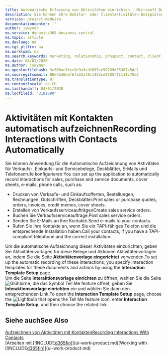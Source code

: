 ```yaml
---
title: Automatische Erfassung von Aktivitäten einrichten | Microsoft Docs
description: Sie können Ihre Debitor- oder Clientaktivitäten beispielsweise Verkaufs-, Einkaufs- und Servicebelege oder Telefongespräche automatisch speichern.
services: project-madeira
documentationcenter: ''
author: jswymer
ms.service: dynamics365-business-central
ms.topic: article
ms.devlang: na
ms.tgt_pltfrm: na
ms.workload: na
ms.search.keywords: marketing, relationship, prospect, contact, client, customer
ms.date: 04/01/2020
ms.author: jswymer
ms.openlocfilehash: 3c860ac8fec0e9a3cdf697ee59789d55387e5dc1
ms.sourcegitcommit: 88e4b30eaf6fa32af0c1452ce2f85ff1111c75e2
ms.translationtype: HT
ms.contentlocale: de-CH
ms.lasthandoff: 04/01/2020
ms.locfileid: "3181690"
---
```

# <a name="recording-interactions-with-contacts-automatically"></a><span data-ttu-id="58c63-103">Aktivitäten mit Kontakten automatisch aufzeichnen</span><span class="sxs-lookup"><span data-stu-id="58c63-103">Recording Interactions with Contacts Automatically</span></span>
<span data-ttu-id="58c63-104">Sie können Anwendung für die Automatische Aufzeichnung von Aktivitäten für Verkaufs-, Einkaufs- und Servicebelege, Deckblätter, E-Mails und Telefonanrufe konfigurieren:</span><span class="sxs-lookup"><span data-stu-id="58c63-104">You can set up the application to automatically record interactions for sales, purchase and service documents, cover sheets, e-mails, phone calls, such as:</span></span>

* <span data-ttu-id="58c63-105">Drucken von Verkaufs- und Einkaufsofferten, Bestellungen, Rechnungen, Gutschriften, Deckblätter.</span><span class="sxs-lookup"><span data-stu-id="58c63-105">Print sales or purchase quotes, orders, invoices, credit memos, cover sheets.</span></span>
* <span data-ttu-id="58c63-106">Erstellen von Verkaufsserviceaufträgen</span><span class="sxs-lookup"><span data-stu-id="58c63-106">Create sales service orders.</span></span>
* <span data-ttu-id="58c63-107">Buchen Sie Verkaufsserviceaufträge.</span><span class="sxs-lookup"><span data-stu-id="58c63-107">Post sales service orders.</span></span>
* <span data-ttu-id="58c63-108">Senden Sie E-Mails an Ihre Kontakte.</span><span class="sxs-lookup"><span data-stu-id="58c63-108">Send e-mails to your contacts.</span></span>
* <span data-ttu-id="58c63-109">Rufen Sie Ihre Kontakte an, wenn Sie ein TAPI-fähiges Telefon und die entsprechende Installation haben.</span><span class="sxs-lookup"><span data-stu-id="58c63-109">Call your contacts, if you have a TAPI-compliant telephone and the correct installation.</span></span>

<span data-ttu-id="58c63-110">Um die automatische Aufzeichnung dieser Aktivitäten einzurichten, geben Sie Aktivitätenvorlagen für diese Belege und Aktionen Aktivitätenvorlagen an, indem Sie die Seite **Aktivitätenvorlage eingerichtet** verwenden.</span><span class="sxs-lookup"><span data-stu-id="58c63-110">To set up the automatic recording of these interactions, you specify interaction templates for these documents and actions by using the **Interaction Template Setup** page.</span></span>  
<span data-ttu-id="58c63-111">Um die Seite **Interaktionsvorlage einrichten** zu öffnen, wählen Sie die Seite ![Glühbirne, die das Symbol Tell Me feature](media/ui-search/search_small.png "Tell Me-Funktion") öffnet, geben Sie **Interaktionsvorlage einrichten** ein und wählen Sie dann den entsprechenden Link.</span><span class="sxs-lookup"><span data-stu-id="58c63-111">To open the **Interaction Template Setup** page, choose the ![Lightbulb that opens the Tell Me feature](media/ui-search/search_small.png "Tell me what you want to do") icon, enter **Interaction Template Setup**, and then choose the related link.</span></span>

## <a name="see-also"></a><span data-ttu-id="58c63-112">Siehe auch</span><span class="sxs-lookup"><span data-stu-id="58c63-112">See Also</span></span>
[<span data-ttu-id="58c63-113">Aufzeichnen von Aktivitäten mit Kontakten</span><span class="sxs-lookup"><span data-stu-id="58c63-113">Recording Interactions With Contacts</span></span>](marketing-interactions.md)  
<span data-ttu-id="58c63-114">[Arbeiten mit [!INCLUDE[d365fin](includes/d365fin_md.md)]](ui-work-product.md)</span><span class="sxs-lookup"><span data-stu-id="58c63-114">[Working with [!INCLUDE[d365fin](includes/d365fin_md.md)]](ui-work-product.md)</span></span>  
